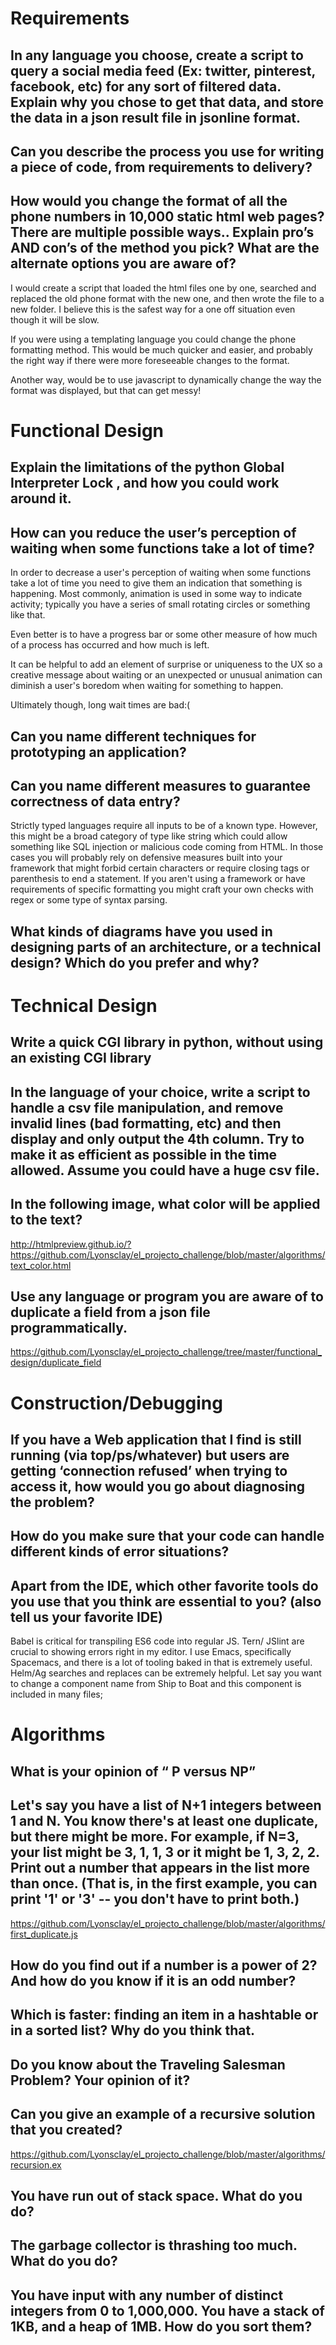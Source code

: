 # Requirements

## In any language you choose, create a script to query a social media feed (Ex: twitter, pinterest, facebook, etc) for any sort of filtered data. Explain why you chose to get that data, and store the data in a json result file in jsonline format.

## Can you describe the process you use for writing a piece of code, from requirements to delivery?

## How would you change the format of all the phone numbers in 10,000 static html web pages? There are multiple possible ways.. Explain pro’s AND con’s of the method you pick? What are the alternate options you are aware of?

I would create a script that loaded the html files one by one, searched and replaced the old phone format with the new one, and then wrote the file to a new folder. I believe this is the safest way for a one off situation even though it will be slow.

If you were using a templating language you could change the phone formatting method. This would be much quicker and easier, and probably the right way if there were more foreseeable changes to the format.  

Another way, would be to use javascript to dynamically change the way the format was displayed, but that can get messy!

# Functional Design

## Explain the limitations of the python Global Interpreter Lock , and how you could work around it.

##  How can you reduce the user’s perception of waiting when some functions take a lot of time?

In order to decrease a user's perception of waiting when some functions take a lot of time you need to give them an indication that something is happening. Most commonly, animation is used in some way to indicate activity; typically you have a series of small rotating circles or something like that.

Even better is to have a progress bar or some other measure of how much of a process has occurred and how much is left.

It can be helpful to add an element of surprise or uniqueness to the UX so a creative message about waiting or an unexpected or unusual animation can diminish a user's boredom when waiting for something to happen. 

Ultimately though, long wait times are bad:(


## Can you name different techniques for prototyping an application?

## Can you name different measures to guarantee correctness of data entry?

Strictly typed languages require all inputs to be of a known type. However, this might be a broad category of type like string which could allow something like SQL injection or malicious code coming from HTML. In those cases you will probably rely on defensive measures built into your framework that might forbid certain characters or require closing tags or parenthesis to end a statement. If you aren't using a framework or have requirements of specific formatting you might craft your own checks with regex or some type of syntax parsing. 

## What kinds of diagrams have you used in designing parts of an architecture, or a technical design? Which do you prefer and why?

# Technical Design

## Write a quick CGI library in python, without using an existing CGI library

##  In the language of your choice, write a script to handle a csv file manipulation, and remove invalid lines (bad formatting, etc) and then display and only output the 4th column. Try to make it as efficient as possible in the time allowed. Assume you could have a huge csv file.

##  In the following image, what color will be applied to the text?

http://htmlpreview.github.io/?https://github.com/Lyonsclay/el_projecto_challenge/blob/master/algorithms/text_color.html

##  Use any language or program you are aware of to duplicate a field from a json file programmatically.

https://github.com/Lyonsclay/el_projecto_challenge/tree/master/functional_design/duplicate_field

# Construction/Debugging

##  If you have a Web application that I find is still running (via top/ps/whatever) but users are getting ‘connection refused’ when trying to access it, how would you go about diagnosing the problem?

##  How do you make sure that your code can handle different kinds of error situations?

##  Apart from the IDE, which other favorite tools do you use that you think are essential to you? (also tell us your favorite IDE)

Babel is critical for transpiling ES6 code into regular JS. Tern/ JSlint are crucial to showing errors right in my editor. I use Emacs, specifically Spacemacs, and there is a lot of tooling baked in that is extremely useful. Helm/Ag searches and replaces can be extremely helpful. Let say you want to change a component name from Ship to Boat and this component is included in many files; 

# Algorithms
  
##  What is your opinion of “ P versus NP”

##  Let's say you have a list of N+1 integers between 1 and N. You know there's at least one duplicate, but there might be more. For example, if N=3, your list might be 3, 1, 1, 3 or it might be 1, 3, 2, 2. Print out a number that appears in the list more than once. (That is, in the first example, you can print '1' or '3' -- you don't have to print both.)

https://github.com/Lyonsclay/el_projecto_challenge/blob/master/algorithms/first_duplicate.js

##  How do you find out if a number is a power of 2? And how do you know if it is an odd number?

##  Which is faster: finding an item in a hashtable or in a sorted list? Why do you think that.

##  Do you know about the Traveling Salesman Problem? Your opinion of it?

##  Can you give an example of a recursive solution that you created?

https://github.com/Lyonsclay/el_projecto_challenge/blob/master/algorithms/recursion.ex

##  You have run out of stack space. What do you do?

##  The garbage collector is thrashing too much. What do you do?

##  You have input with any number of distinct integers from 0 to 1,000,000. You have a stack of 1KB, and a heap of 1MB. How do you sort them?
